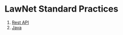 # LawNet Standard Practices

1. [Rest API](https://legaltechsal.github.io/standard-practices/rest-api)
1. [Java](https://legaltechsal.github.io/standard-practices/java)

